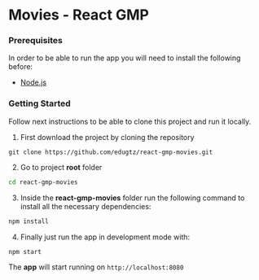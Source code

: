# Movies - React GMP

### Prerequisites

In order to be able to run the app you will need to install the following before:

- [Node.js](https://nodejs.org/en/)

### Getting Started

Follow next instructions to be able to clone this project and run it locally.

1. First download the project by cloning the repository

```
git clone https://github.com/edugtz/react-gmp-movies.git
```

2. Go to project **root** folder

```bash
cd react-gmp-movies
```

3. Inside the **react-gmp-movies** folder run the following command to install all the necessary dependencies:

```bash
npm install
```

4. Finally just run the app in development mode with:

```bash
npm start
```

The **app** will start running on `http://localhost:8080`
